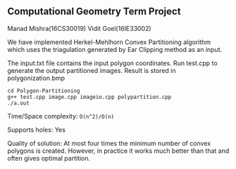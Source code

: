 ## Computational Geometry Term Project

Manad Mishra(16CS30019)  Vidit Goel(16IE33002)


We have implemented Herkel-Mehlhorn Convex Partitioning algorithm which uses
the triagulation generated by Ear Clipping method as an input. 

The input.txt file contains the input polygon coordinates. Run test.cpp to
generate the output partitioned images. Result is stored in polygonization.bmp

```
cd Polygon-Partitioning
g++ test.cpp image.cpp imageio.cpp polypartition.cpp
./a.out
```

Time/Space complexity: `O(n^2)/O(n)`

Supports holes: Yes

Quality of solution: At most four times the minimum number of convex polygons is created. However, in practice it works much better than that and often gives optimal partition.
